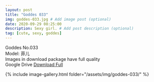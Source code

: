 ```yaml
---
layout: post
title: "Goddes 033"
img: goddes-033.jpg # Add image post (optional)
date: 2020-09-29 08:25:00
description: Sexy girl. # Add post description (optional)
tag: [cute, sexy, goddes]
---
```

Goddes No.033  
Model: 菲儿                 
Images in download package have full quality                    
Google Drive [Download Full](http://gestyy.com/eeC8SQ)

{% include image-gallery.html folder="/assets/img/goddes-033/" %}
